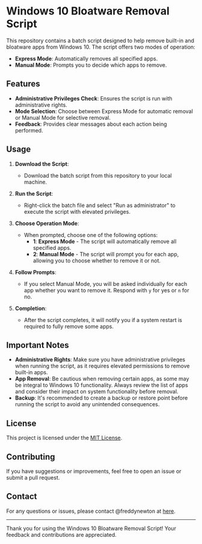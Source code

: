 # Windows 10 Bloatware Removal Script

This repository contains a batch script designed to help remove built-in and bloatware apps from Windows 10. The script offers two modes of operation:

- **Express Mode**: Automatically removes all specified apps.
- **Manual Mode**: Prompts you to decide which apps to remove.

## Features

- **Administrative Privileges Check**: Ensures the script is run with administrative rights.
- **Mode Selection**: Choose between Express Mode for automatic removal or Manual Mode for selective removal.
- **Feedback**: Provides clear messages about each action being performed.

## Usage

1. **Download the Script**:
   - Download the batch script from this repository to your local machine.

2. **Run the Script**:
   - Right-click the batch file and select "Run as administrator" to execute the script with elevated privileges.

3. **Choose Operation Mode**:
   - When prompted, choose one of the following options:
     - **1**: **Express Mode** - The script will automatically remove all specified apps.
     - **2**: **Manual Mode** - The script will prompt you for each app, allowing you to choose whether to remove it or not.

4. **Follow Prompts**:
   - If you select Manual Mode, you will be asked individually for each app whether you want to remove it. Respond with `y` for yes or `n` for no.

5. **Completion**:
   - After the script completes, it will notify you if a system restart is required to fully remove some apps.

## Important Notes

- **Administrative Rights**: Make sure you have administrative privileges when running the script, as it requires elevated permissions to remove built-in apps.
- **App Removal**: Be cautious when removing certain apps, as some may be integral to Windows 10 functionality. Always review the list of apps and consider their impact on system functionality before removal.
- **Backup**: It's recommended to create a backup or restore point before running the script to avoid any unintended consequences.

## License

This project is licensed under the [MIT License](LICENSE).

## Contributing

If you have suggestions or improvements, feel free to open an issue or submit a pull request.

## Contact

For any questions or issues, please contact @freddynewton at [here](https://freddynewton.github.io).

---

Thank you for using the Windows 10 Bloatware Removal Script! Your feedback and contributions are appreciated.
